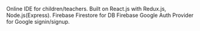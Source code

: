 
Online IDE for children/teachers.
Built on React.js with Redux.js, Node.js(Express).
Firebase Firestore for DB
Firebase Google Auth Provider for Google signin/signup.
